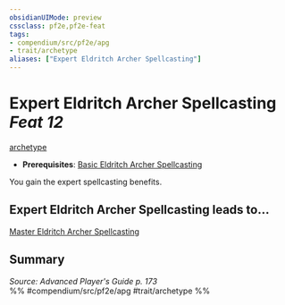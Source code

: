 ```yaml
---
obsidianUIMode: preview
cssclass: pf2e,pf2e-feat
tags:
- compendium/src/pf2e/apg
- trait/archetype
aliases: ["Expert Eldritch Archer Spellcasting"]
---
```

# Expert Eldritch Archer Spellcasting  *Feat 12*  
[archetype](rules/traits/archetype.md "Archetype Feat Trait")  

- **Prerequisites**: [Basic Eldritch Archer Spellcasting](compendium/feats/basic-eldritch-archer-spellcasting-apg.md)

You gain the expert spellcasting benefits.

## Expert Eldritch Archer Spellcasting leads to...

[Master Eldritch Archer Spellcasting](compendium/feats/master-eldritch-archer-spellcasting-apg.md)

## Summary

*Source: Advanced Player's Guide p. 173*  
%% #compendium/src/pf2e/apg #trait/archetype %%